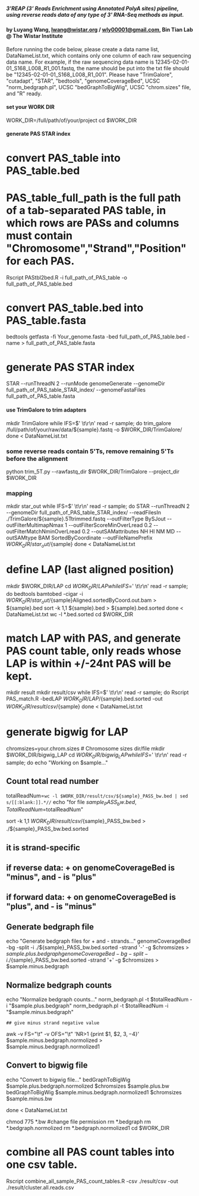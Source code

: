 
##### 3'REAP (3’ Reads Enrichment using Annotated PolyA sites) pipeline, using reverse reads data of any type of 3' RNA-Seq methods as input. 

#### by Luyang Wang, lwang@wistar.org / wly00001@gmail.com, Bin Tian Lab @ The Wistar Institute


Before running the code below, please create a data name list, DataNameList.txt, which contains only one column of each raw sequencing data name.
For example, if the raw sequencing data name is 12345-02-01-01_S168_L008_R1_001.fastq, the name should be put into the txt file should be "12345-02-01-01_S168_L008_R1_001".
Please have "TrimGalore", "cutadapt", "STAR", "bedtools", "genomeCoverageBed", UCSC "norm_bedgraph.pl", UCSC "bedGraphToBigWig", UCSC "chrom.sizes" file, and "R" ready.

#### set your WORK DIR
WORK_DIR=/full/path/of/your/project
cd $WORK_DIR



#### generate PAS STAR index
# convert PAS_table into PAS_table.bed
# PAS_table_full_path is the full path of a tab-separated PAS table, in which rows are PASs and columns must contain "Chromosome","Strand","Position" for each PAS.
Rscript PAStbl2bed.R -i full_path_of_PAS_table -o full_path_of_PAS_table.bed
# convert PAS_table.bed into PAS_table.fasta
bedtools getfasta -fi Your_genome.fasta -bed full_path_of_PAS_table.bed -name > full_path_of_PAS_table.fasta
# generate PAS STAR index
STAR --runThreadN 2 --runMode genomeGenerate --genomeDir full_path_of_PAS_table_STAR_index/ --genomeFastaFiles full_path_of_PAS_table.fasta



#### use TrimGalore to trim adapters
mkdir TrimGalore
while IFS=$' \t\r\n' read -r sample; do
trim_galore /full/path/of/your/raw/data/${sample}.fastq -o $WORK_DIR/TrimGalore/
done < DataNameList.txt



### some reverse reads contain 5'Ts, remove remaining 5'Ts before the alignment
python trim_5T.py --rawfastq_dir $WORK_DIR/TrimGalore --project_dir $WORK_DIR



### mapping
mkdir star_out
while IFS=$' \t\r\n' read -r sample; do
STAR --runThreadN 2 --genomeDir full_path_of_PAS_table_STAR_index/ --readFilesIn ./TrimGalore/${sample}.5Ttrimmed.fastq --outFilterType BySJout --outFilterMultimapNmax 1 --outFilterScoreMinOverLread 0.2 --outFilterMatchNminOverLread 0.2 --outSAMattributes NH HI NM MD --outSAMtype BAM SortedByCoordinate --outFileNamePrefix $WORK_DIR/star_out/${sample}
done < DataNameList.txt



# define LAP (last aligned position)
mkdir $WORK_DIR/LAP
cd $WORK_DIR/LAP
while IFS=$' \t\r\n' read -r sample; do
bedtools bamtobed -cigar -i $WORK_DIR/star_out/${sample}Aligned.sortedByCoord.out.bam > ${sample}.bed
sort -k 1,1 ${sample}.bed > ${sample}.bed.sorted
done < DataNameList.txt
wc -l *.bed.sorted
cd $WORK_DIR



# match LAP with PAS, and generate PAS count table, only reads whose LAP is within +/-24nt PAS will be kept.
mkdir result
mkdir result/csv
while IFS=$' \t\r\n' read -r sample; do
Rscript PAS_match.R -bedLAP $WORK_DIR/LAP/${sample}.bed.sorted -out $WORK_DIR/result/csv/${sample}
done < DataNameList.txt



# generate bigwig for LAP
chromsizes=your.chrom.sizes # Chromosome sizes dir/file
mkdir $WORK_DIR/bigwig_LAP
cd $WORK_DIR/bigwig_LAP
while IFS=$' \t\r\n' read -r sample; do
  echo "Working on $sample..."
  ## Count total read number
  totalReadNum=`wc -l $WORK_DIR/result/csv/${sample}_PASS_bw.bed | sed s/[[:blank:]].*//`
  echo "for file ${sample}_PASS_bw.bed, TotalReadNum=$totalReadNum"

  sort -k 1,1 $WORK_DIR/result/csv/${sample}_PASS_bw.bed > ./${sample}_PASS_bw.bed.sorted

  ## it is strand-specific 
  ## if reverse data: + on genomeCoverageBed is "minus", and - is "plus"
  ## if forward data: + on genomeCoverageBed is "plus", and - is "minus"
  ## Generate bedgraph file
  echo "Generate bedgraph files for + and - strands..."
  genomeCoverageBed -bg -split -i ./${sample}_PASS_bw.bed.sorted -strand '-' -g $chromsizes > $sample.plus.bedgraph
  genomeCoverageBed -bg -split -i ./${sample}_PASS_bw.bed.sorted -strand '+' -g $chromsizes > $sample.minus.bedgraph

  ## Normalize bedgraph counts
  echo "Normalize bedgraph counts..."
  norm_bedgraph.pl -t $totalReadNum -i "$sample.plus.bedgraph"
  norm_bedgraph.pl -t $totalReadNum -i "$sample.minus.bedgraph"

	## give minus strand negative value
  awk -v FS="\t" -v OFS="\t" 'NR>1 {print $1, $2, $3, -$4}' $sample.minus.bedgraph.normolized > $sample.minus.bedgraph.normolized1 

  ## Convert to bigwig file
  echo "Convert to bigwig file..."
  bedGraphToBigWig $sample.plus.bedgraph.normolized  $chromsizes $sample.plus.bw
  bedGraphToBigWig $sample.minus.bedgraph.normolized1  $chromsizes $sample.minus.bw

done < DataNameList.txt

chmod 775 *.bw #change file permission
rm *.bedgraph
rm *.bedgraph.normolized
rm *.bedgraph.normolized1
cd $WORK_DIR



# combine all PAS count tables into one csv table.
Rscript combine_all_sample_PAS_count_tables.R -csv ./result/csv -out ./result/cluster.all.reads.csv





